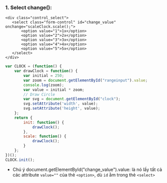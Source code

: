  ### 1. Select change():
 
 ```
 <div class="control_select">
    <select class="form-control" id="change_value" onchange="scaleClock.scale();">
        <option value="1">1x</option>
        <option value="2">2x</option>
        <option value="3">3x</option>
        <option value="4">4x</option>
        <option value="5">5x</option>
    </select>
</div>
```

```javascript
var CLOCK = (function() {
    var drawClock = function() {
        var initial = 250;
        var zoom = document.getElementById("rangeinput").value;
        console.log(zoom);
        var value = initial * zoom;
        // Draw Circle
        var svg = document.getElementById("clock");
        svg.setAttribute('width', value);
        svg.setAttribute('height', value);
    };
    return {
        init: function() {
            drawClock();
        },
        scale: function() {
            drawClock();
        }
    };
})();
CLOCK.init();
```

- Chú ý document.getElementById("change_value").value: là nó lấy tất cả các attribute ```value=""``` của thẻ ```<option>```, dù ```id``` ằm trong thẻ ```<select>```
